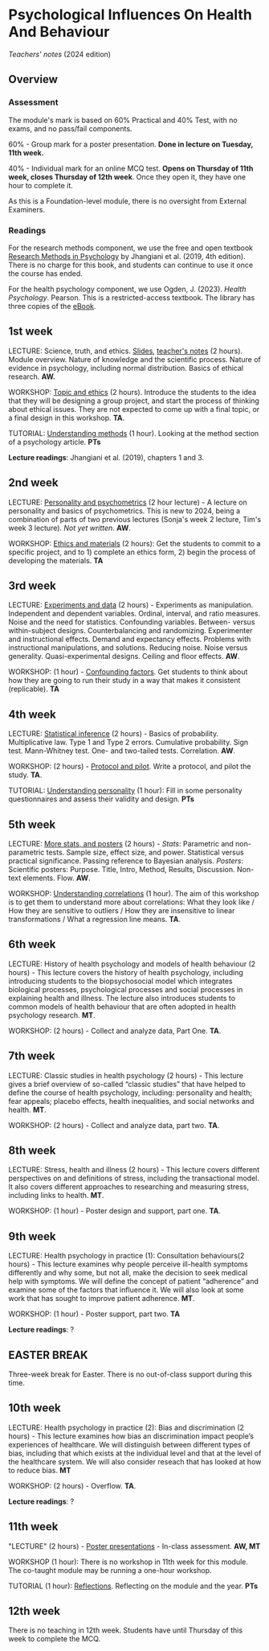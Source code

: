 # Psychological Influences On Health And Behaviour

_Teachers' notes_ (2024 edition)

## Overview

### Assessment

The module's mark is based on 60% Practical and 40% Test, with no exams, and no pass/fail components.

60% - Group mark for a poster presentation. **Done in lecture on Tuesday, 11th week.**

40% - Individual mark for an online MCQ test. **Opens on Thursday of 11th week, closes Thursday of 12th week**. Once they open it, they have one hour to complete it.

As this is a Foundation-level module, there is no oversight from External Examiners.

### Readings

For the research methods component, we use the free and open textbook [Research Methods in Psychology](https://kpu.pressbooks.pub/psychmethods4e/) by Jhangiani et al. (2019, 4th edition). There is no charge for this book, and students can continue to use it once the course has ended.

For the health psychology component, we use Ogden, J. (2023). _Health Psychology_. Pearson. This is a restricted-access textbook. The library has three copies of the [eBook](https://ebookcentral.proquest.com/lib/plymouth/reader.action?docID=7233757). 

## 1st week

LECTURE: Science, truth, and ethics. [Slides](science_truth_honesty.pptx), [teacher's notes](science_truth_honesty_teacher.html) (2 hours). Module overview. Nature of knowledge and the scientific process. Nature of evidence in psychology, including normal distribution. Basics of ethical research. **AW.**

WORKSHOP: [Topic and ethics](topic_ethics.html) (2 hours). Introduce the students to the idea that they will be designing a group project, and start the process of thinking about ethical issues. They are not expected to come up with a final topic, or a final design in this workshop. **TA**.

TUTORIAL: [Understanding methods](understand_methods.html) (1 hour). Looking at the method section of a psychology article. **PTs**

**Lecture readings**: Jhangiani et al. (2019), chapters 1 and 3.

## 2nd week

LECTURE: [Personality and psychometrics](dummy.pptx) (2 hour lecture) - A lecture on personality and basics of psychometrics. This is new to 2024, being a combination of parts of two previous lectures (Sonja's week 2 lecture, Tim's week 3 lecture). _Not yet written_. **AW**.

WORKSHOP: [Ethics and materials](ethics_materials.html) (2 hours): Get the students to commit to a specific project, and to 1) complete an ethics form, 2) begin the process of developing the materials. **TA**

## 3rd week

LECTURE: [Experiments and data](experiments_data.pptx) (2 hours) - Experiments as manipulation. Independent and dependent variables. Ordinal, interval, and ratio measures. Noise and the need for statistics. Confounding variables. Between- versus within-subject designs. Counterbalancing and randomizing. Experimenter and instructional effects. Demand and expectancy effects. Problems with instructional manipulations, and solutions. Reducing noise. Noise versus generality. Quasi-experimental designs. Ceiling and floor effects. **AW**.

WORKSHOP: (1 hour) - [Confounding factors](confounding_factors.html). Get students to think about how they are going to run their study in a way that makes it consistent (replicable).  **TA**

## 4th week

LECTURE: [Statistical inference](statistical_inference.pptx) (2 hours) - Basics of probability. Multiplicative law. Type 1 and Type 2 errors. Cumulative probability. Sign test. Mann-Whitney test. One- and two-tailed tests. Correlation. **AW**. 

WORKSHOP: (2 hours) - [Protocol and pilot](protocol_pilot.html). Write a protocol, and pilot the study. **TA**.

TUTORIAL: [Understanding personality](understand_personality.html) (1 hour): Fill in some personality questionnaires and assess their validity and design. **PTs**

## 5th week

LECTURE: [More stats, and posters](stats_posters.pptx) (2 hours) - _Stats_: Parametric and non-parametric tests. Sample size, effect size, and power. Statistical versus practical significance. Passing reference to Bayesian analysis. _Posters_: Scientific posters: Purpose. Title, Intro, Method, Results, Discussion. Non-text elements. Flow. **AW**.

WORKSHOP: [Understanding correlations](understand_correlation.html) (1 hour). The aim of this workshop is to get them to understand more about correlations: What they look like / How they are sensitive to outliers / How they are insensitive to linear transformations / What a regression line means. **TA**.

## 6th week

LECTURE: History of health psychology and models of health behaviour (2 hours) - This lecture covers the history of health psychology, including introducing students to the biopsychosocial model which integrates biological processes, psychological processes and social processes in explaining health and illness. The lecture also introduces students to common models of health behaviour that are often adopted in health psychology research. **MT**.

WORKSHOP: (2 hours) - Collect and analyze data, Part One. **TA**.

## 7th week

LECTURE: Classic studies in health psychology (2 hours) - This lecture gives a brief overview of so-called “classic studies” that have helped to define the course of health psychology, including: personality and health; fear appeals; placebo effects, health inequalities, and social networks and health. **MT**.

WORKSHOP: (2 hours) - Collect and analyze data, part two. **TA**.

## 8th week

LECTURE:  Stress, health and illness (2 hours) - This lecture covers different perspectives on and definitions of stress, including the transactional model. It also covers different approaches to researching and measuring stress, including links to health. **MT**.

WORKSHOP: (1 hour) - Poster design and support, part one. **TA**.

## 9th week

LECTURE: Health psychology in practice (1): Consultation behaviours(2 hours) - This lecture examines why people perceive ill-health symptoms differently and why some, but not all, make the decision to seek medical help with symptoms. We will define the concept of patient “adherence” and examine some of the factors that influence it. We will also look at some work that has sought to improve patient adherence. **MT**. 

WORKSHOP: (1 hour) - Poster support, part two. **TA**

**Lecture readings**: ?

## EASTER BREAK

Three-week break for Easter. There is no out-of-class support during this time.

## 10th week

LECTURE: Health psychology in practice (2): Bias and discrimination (2 hours) - This lecture examines how bias an discrimination impact people’s experiences of healthcare. We will distinguish between different types of bias, including that which exists at the individual level and that at the level of the healthcare system. We will also consider reseach that has looked at how to reduce bias. **MT**

WORKSHOP: (2 hours) - Overflow. **TA**.

**Lecture readings**: ? 

## 11th week

"LECTURE" (2 hours) - [Poster presentations]() - In-class assessment. **AW, MT**

WORKSHOP (1 hour): There is no workshop in 11th week for this module. The co-taught module may be running a one-hour workshop.

TUTORIAL (1 hour): [Reflections](reflections.html). Reflecting on the module and the year. **PTs**

## 12th week

There is no teaching in 12th week. Students have until Thursday of this week to complete the MCQ.
